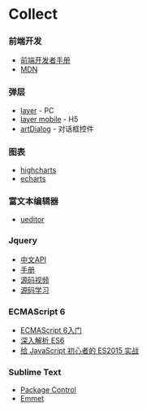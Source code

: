 # Collect

### 前端开发

* [前端开发者手册](https://dwqs.gitbooks.io/frontenddevhandbook/content/what-is-a-fd.html)
* [MDN](https://developer.mozilla.org/zh-CN/)

### 弹层

* [layer](https://github.com/sentsin/layer) - PC
* [layer mobile](http://layer.layui.com/mobile/) - H5
* [artDialog](https://github.com/aui/artDialog) - 对话框控件


### 图表
* [highcharts](http://www.hcharts.cn/)
* [echarts](http://echarts.baidu.com/)

### 富文本编辑器
* [ueditor](http://ueditor.baidu.com/website/)

### Jquery
* [中文API](http://www.jquery123.com/)
* [手册](http://hemin.cn/jq/)
* [源码视频](http://www.imooc.com/space/teacher/id/290139)
* [源码学习](https://github.com/MeCKodo/forchange)

### ECMAScript 6

* [ECMAScript 6入门](http://es6.ruanyifeng.com/)
* [深入解析 ES6](http://bubkoo.com/2015/06/14/es6-in-depth-an-introduction/)
* [给 JavaScript 初心者的 ES2015 实战](http://gank.io/post/564151c1f1df1210001c9161)

### Sublime Text

* [Package Control](https://packagecontrol.io/installation)
* [Emmet](http://emmet.io/)





